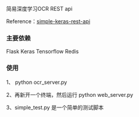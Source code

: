 简易深度学习OCR REST api

Reference：[simple-keras-rest-api](https://github.com/jrosebr1/simple-keras-rest-api)

### 主要依赖

Flask
Keras
Tensorflow
Redis

### 使用

1、 python ocr_server.py

2、再新开一个终端，然后运行 python web_server.py

3、simple_test.py 是一个简单的测试脚本

